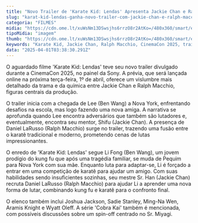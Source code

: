 ```yaml
---
title: "Novo Trailer de 'Karate Kid: Lendas' Apresenta Jackie Chan e Ralph Macchio em Ação"
slug: "karat-kid-lendas-ganha-novo-trailer-com-jackie-chan-e-ralph-macchio"
categoria: "FILMES"
midia: "https://cdn.ome.lt/xuWsNm13DSwsjhs6rrzO8r2AtKo=/480x360/smart/extras/conteudos/Design_sem_nome_-_2025-03-17T214008.200.png"
tipoMidia: "imagem"
thumb: "https://cdn.ome.lt/xuWsNm13DSwsjhs6rrzO8r2AtKo=/480x360/smart/extras/conteudos/Design_sem_nome_-_2025-03-17T214008.200.png"
keywords: "Karate Kid, Jackie Chan, Ralph Macchio, CinemaCon 2025, trailer"
data: "2025-04-01T03:38:30.291Z"
---
```


O aguardado filme 'Karate Kid: Lendas' teve seu novo trailer divulgado durante a CinemaCon 2025, no painel da Sony. A prévia, que será lançada online na próxima terça-feira, 1º de abril, oferece um vislumbre mais detalhado da trama e da química entre Jackie Chan e Ralph Macchio, figuras centrais da produção.

O trailer inicia com a chegada de Lee (Ben Wang) a Nova York, enfrentando desafios na escola, mas logo fazendo uma nova amiga. A narrativa se aprofunda quando Lee encontra adversários que também são lutadores e, eventualmente, encontra seu mentor, Shifu (Jackie Chan). A presença de Daniel LaRusso (Ralph Macchio) surge no trailer, trazendo uma fusão entre o karatê tradicional e moderno, prometendo cenas de lutas impressionantes.

O enredo de 'Karate Kid: Lendas' segue Li Fong (Ben Wang), um jovem prodígio do kung fu que após uma tragédia familiar, se muda de Pequim para Nova York com sua mãe. Enquanto luta para adaptar-se, Li é forçado a entrar em uma competição de karatê para ajudar um amigo. Com suas habilidades sendo insuficientes sozinhas, seu mestre Sr. Han (Jackie Chan) recruta Daniel LaRusso (Ralph Macchio) para ajudar Li a aprender uma nova forma de lutar, combinando kung fu e karatê para o confronto final.

O elenco também inclui Joshua Jackson, Sadie Stanley, Ming-Na Wen, Aramis Knight e Wyatt Oleff. A série 'Cobra Kai' também é mencionada, com possíveis discussões sobre um spin-off centrado no Sr. Miyagi.
